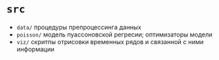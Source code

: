 # ```src```

- ```data/``` процедуры препроцессинга данных
- ```poisson/``` модель пуассоновской регресии; оптимизаторы модели
- ```viz/``` скритпы отрисовки временных рядов и связанной с ними информации
